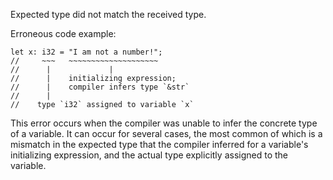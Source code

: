 Expected type did not match the received type.

Erroneous code example:

```compile_fail,E0308
let x: i32 = "I am not a number!";
//     ~~~   ~~~~~~~~~~~~~~~~~~~~
//      |             |
//      |    initializing expression;
//      |    compiler infers type `&str`
//      |
//    type `i32` assigned to variable `x`
```

This error occurs when the compiler was unable to infer the concrete type of a
variable. It can occur for several cases, the most common of which is a
mismatch in the expected type that the compiler inferred for a variable's
initializing expression, and the actual type explicitly assigned to the
variable.
